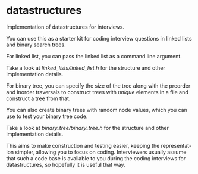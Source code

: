 datastructures
==============

Implementation of datastructures for interviews.

You can use this as a starter kit for coding interview questions in linked
lists and binary search trees.

For linked list, you can pass the linked list as a command line argument.

Take a look at *linked_lists/linked_list.h* for the structure and other
implementation details.

For binary tree, you can specify the size of the tree along with the
preorder and inorder traversals to construct trees with *unique* elements in
a file and construct a tree from that.

You can also create binary trees with random node values, which you can
use to test your binary tree code.

Take a look at *binary_tree/binary_tree.h* for the structure and other
implementation details.

This aims to make construction and testing easier, keeping the representat-
ion simpler, allowing you to focus on coding. Interviewers usually assume
that such a code base is available to you during the coding interviews for
datastructures, so hopefully it is useful that way.
